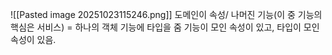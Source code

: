 ![[Pasted image 20251023115246.png]]
도메인이 속성/ 나머진 기능(이 중 기능의 핵심은 서비스) = 하나의 객체
기능에 타입을 줌
기능이 모인 속성이 있고, 타입이 모인 속성이 있음.